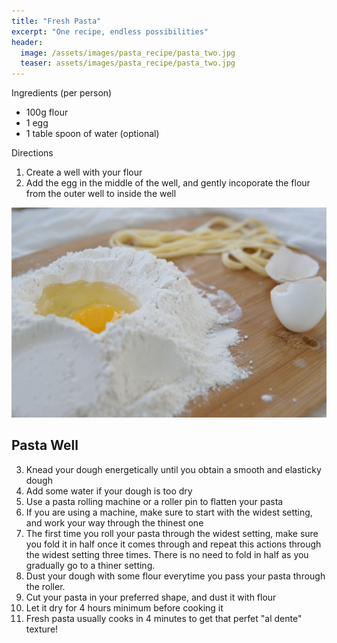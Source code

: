 ```yaml
---
title: "Fresh Pasta"
excerpt: "One recipe, endless possibilities"
header:
  image: /assets/images/pasta_recipe/pasta_two.jpg
  teaser: assets/images/pasta_recipe/pasta_two.jpg
---
```

Ingredients (per person)

* 100g flour
* 1 egg
* 1 table spoon of water (optional)

Directions

1. Create a well with your flour 
2. Add the egg in the middle of the well, and gently incoporate the flour from the outer well to inside the well

![nope](/assets/images/pasta_recipe/pasta_one.jpg)
## Pasta Well

3. Knead your dough energetically until you obtain a smooth and elasticky dough
4. Add some water if your dough is too dry 
5. Use a pasta rolling machine or a roller pin to flatten your pasta
6. If you are using a machine, make sure to start with the widest setting, and work your way through the thinest one
7. The first time you roll your pasta through the widest setting, make sure you fold it in half once it comes through and repeat this actions through the widest setting three times. There is no need to fold in half as you gradually go to a thiner setting. 
8. Dust your dough with some flour everytime you pass your pasta through the roller.
9. Cut your pasta in your preferred shape, and dust it with flour 
10. Let it dry for 4 hours minimum before cooking it 
11. Fresh pasta usually cooks in 4 minutes to get that perfet "al dente" texture! 
